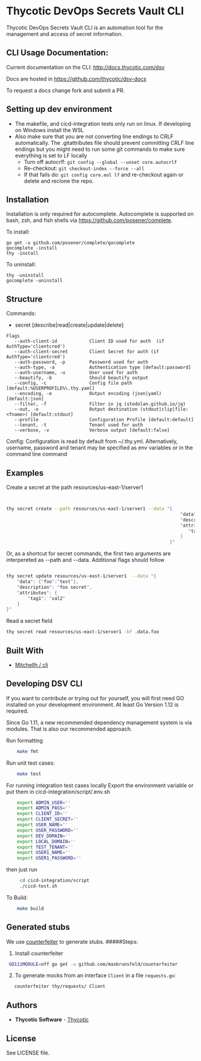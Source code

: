 # Thycotic DevOps Secrets Vault CLI

Thycotic DevOps Secrets Vault CLI is an automation tool for the management and access of secret information.

## CLI Usage Documentation:
Current documentation on the CLI: http://docs.thycotic.com/dsv

Docs are hosted in https://github.com/thycotic/dsv-docs

To request a docs change fork and submit a PR.

## Setting up dev environment

* The makefile, and cicd-integration tests only run on linux. If developing on Windows install the WSL
* Also make sure that you are not converting line endings to CRLF automatically. The .gitattributes file should prevent committing CRLF line endings
but you might need to run some git commands to make sure everything is set to LF locally
	* Turn off autocrlf: `git config --global --unset core.autocrlf`
	* Re-checkout: `git checkout-index --force --all`
	* If that fails do: `git config core.eol lf` and re-checkout again or delete and reclone the repo.


## Installation

Installation is only required for autocomplete. Autocomplete is supported on bash, zsh, and fish shells via https://github.com/posener/complete.

To install:
```
go get -u github.com/posener/complete/gocomplete
gocomplete -install
thy -install
```
To uninstall:
```
thy -uninstall
gocomplete -uninstall
```

## Structure
Commands:
* secret [describe|read|create|update|delete]

```commandline
Flags  
   --auth-client-id            Client ID used for auth  (if AuthType='clientcred')  
   --auth-client-secret        Client Secret for auth (if AuthType='clientcred')  
   --auth-password, -p         Password used for auth  
   --auth-type, -a             Authentication type [default:password]  
   --auth-username, -u         User used for auth  
   --beautify, -b              Should beautify output  
   --config, -c                Config file path [default:%USERPROFILE%\.thy.yaml]  
   --encoding, -e              Output encoding (json|yaml) [default:json]  
   --filter, -f                Filter in jq (stedolan.github.io/jq)  
   --out, -o                   Output destination (stdout|clip|file:<fname>) [default:stdout]  
   --profile                   Configuration Profile [default:default]  
   --tenant, -t                Tenant used for auth  
   --verbose, -v               Verbose output [default:false]  
```


Config: Configuration is read by default from ~/.thy.yml. Alternatively, username, password and tenant may be specified as env variables or in the command line command


## Examples

Create a secret at the path resources/us-east-1/server1
```bash


thy secret create --path resources/us-east-1/server1 --data "{
                                                                 "data": {"foo":"test"},
                                                                 "description": "foo secret",
                                                                 "attributes": {
                                                                 	"tag1": "val1"
                                                                 }
                                                             }"
```
Or, as a shortcut for secret commands, the first two arguments are interpereted as --path and --data. Additional flags should follow
```bash

thy secret update resources/us-east-1/server1  --data "{
    "data": {"foo":"test"},
    "description": "foo secret",
    "attributes": {
    	"tag1": "val2"
    }
}"
```
Read a secret field
```bash
thy secret read resources/us-east-1/server1 -bf .data.foo
```



## Built With

* [Mitchellh / cli](https://github.com/thycotic-rd/cli)


## Developing DSV CLI
If you want to contribute or trying out for yourself, you will first need GO installed on your development environment. At least Go Version 1.12 is required.  

Since Go 1.11, a new recommended dependency management system is via modules. That is also our recommended approach.

Run formatting 
```bash
    make fmt 
```

Run unit test cases:
```bash
    make test
```

For running integration test cases locally 
Export the environment variable or put them in cicd-integration/script/.env.sh 

```bash
    export ADMIN_USER=''  
    export ADMIN_PASS=''
    export CLIENT_ID=''  
    export CLIENT_SECRET=''  
    export USER_NAME=''  
    export USER_PASSWORD=''  
    export DEV_DOMAIN=''
    export LOCAL_DOMAIN=''  
    export TEST_TENANT=''
    export USER1_NAME=''
    export USER1_PASSWORD=''
```
then just run
```bash
     cd cicd-integration/script      
     ./cicd-test.sh
```
   

To Build:
```bash
    make build
```



## Generated stubs 
We use [counterfeiter](https://github.com/maxbrunsfeld/counterfeiter) to generate stubs. 
#####Steps:
1. Install counterfeiter 
```bash
 GO111MODULE=off go get -u github.com/maxbrunsfeld/counterfeiter
```
   
2.  To generate mocks from an interface `Client` in a file `requests.go`:
```bash
   counterfeiter thy/requests/ Client
```

   
## Authors
* **Thycotic Software** - [Thycotic](https://thycotic.com)

## License
See LICENSE file.